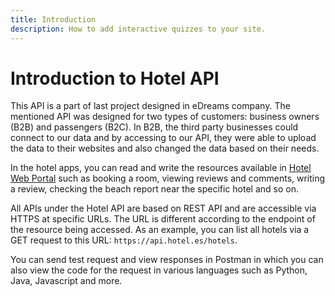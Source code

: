 ```yaml
---
title: Introduction
description: How to add interactive quizzes to your site.
---
```


# Introduction to Hotel API
This API is a part of last project designed in eDreams company. The mentioned API was designed for two types of customers: business owners (B2B) and passengers (B2C). In B2B, the third party businesses could connect to our data and by accessing to our API, they were able to upload the data to their websites and also changed the data based on their needs.

In the hotel apps, you can read and write the resources available in [Hotel Web Portal]() such as booking a room, viewing reviews and comments, writing a review, checking the beach report near the specific hotel and so on.
<br>

All APIs under the Hotel API are based on REST API and are accessible via HTTPS at specific URLs. The URL is different according to the endpoint of the resource being accessed. As an example, you can list all hotels via a GET request to this URL: `https://api.hotel.es/hotels`.
<br>

You can send test request and view responses in Postman in which you can also view the code for the request in various languages such as Python, Java, Javascript and more.
